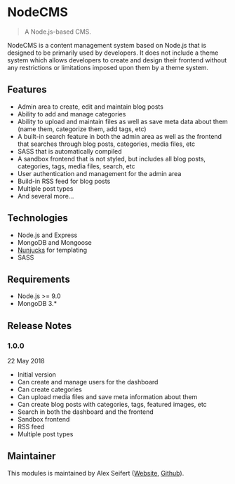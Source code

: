 # NodeCMS

> A Node.js-based CMS.

NodeCMS is a content management system based on Node.js that is designed to be primarily used by developers. It does not include a theme system which allows developers to create and design their frontend without any restrictions or limitations imposed upon them by a theme system.

## Features

- Admin area to create, edit and maintain blog posts
- Ability to add and manage categories
- Ability to upload and maintain files as well as save meta data about them (name them, categorize them, add tags, etc)
- A built-in search feature in both the admin area as well as the frontend that searches through blog posts, categories, media files, etc
- SASS that is automatically compiled
- A sandbox frontend that is not styled, but includes all blog posts, categories, tags, media files, search, etc
- User authentication and management for the admin area
- Build-in RSS feed for blog posts
- Multiple post types
- And several more...


## Technologies

- Node.js and Express
- MongoDB and Mongoose
- [Nunjucks](https://mozilla.github.io/nunjucks/) for templating
- SASS


## Requirements

- Node.js >= 9.0
- MongoDB 3.*


## Release Notes

### 1.0.0

22 May 2018

- Initial version
- Can create and manage users for the dashboard
- Can create categories
- Can upload media files and save meta information about them
- Can create blog posts with categories, tags, featured images, etc
- Search in both the dashboard and the frontend
- Sandbox frontend
- RSS feed
- Multiple post types


## Maintainer

This modules is maintained by Alex Seifert ([Website](https://www.alexseifert.com), [Github](https://github.com/eiskalteschatten)).
